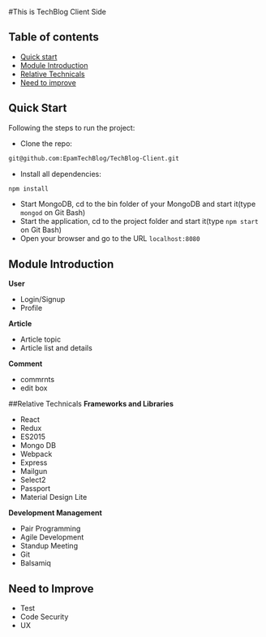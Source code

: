 #This is TechBlog Client Side

## Table of contents

* [Quick start](#quick-start)
* [Module Introduction](#module-introduction)
* [Relative Technicals](#relative-technicals)
* [Need to improve](#need-to-improve)

## Quick Start

Following the steps to run the project:

* Clone the repo: 
```sh
git@github.com:EpamTechBlog/TechBlog-Client.git
```
* Install all dependencies:
```sh
npm install
```

* Start MongoDB, cd to the bin folder of your MongoDB and start it(type `mongod` on Git Bash)
* Start the application, cd to the project folder and start it(type `npm start` on Git Bash)
* Open your browser and go to the URL `localhost:8080`

## Module Introduction

**User**
* Login/Signup
* Profile

**Article**
* Article topic
* Article list and details

**Comment**
* commrnts 
* edit box

##Relative Technicals
**Frameworks and Libraries**
- React
- Redux
- ES2015
- Mongo DB
- Webpack
- Express
- Mailgun
- Select2
- Passport
- Material Design Lite

**Development Management**
- Pair Programming
- Agile Development
 - Standup Meeting
- Git
- Balsamiq

## Need to Improve
- Test
- Code Security
- UX
 

